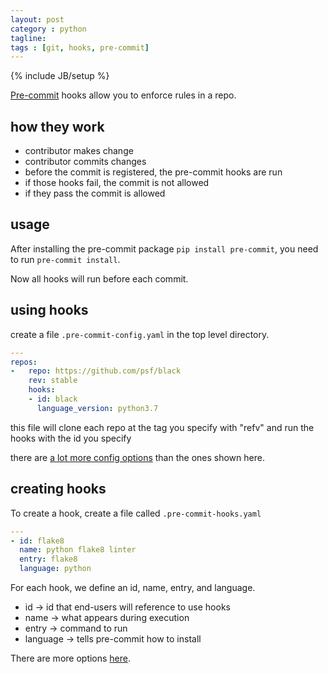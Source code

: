 ```yaml
---
layout: post
category : python
tagline:
tags : [git, hooks, pre-commit]
---
```

{% include JB/setup %}

[Pre-commit](https://pre-commit.com/#intro) hooks allow you to enforce rules in a repo.

## how they work
+ contributor makes change
+ contributor commits changes
+ before the commit is registered, the pre-commit hooks are run
+ if those hooks fail, the commit is not allowed
+ if they pass the commit is allowed


## usage
After installing the pre-commit package `pip install pre-commit`, you need to run `pre-commit install`.

Now all hooks will run before each commit.

## using hooks
create a file `.pre-commit-config.yaml` in the top level directory.

```yml
---
repos:
-   repo: https://github.com/psf/black
    rev: stable
    hooks:
    - id: black
      language_version: python3.7
```

this file will clone each repo at the tag you specify with "refv" and run the hooks with the id you specify

there are [a lot more config options](https://pre-commit.com/#plugins) than the ones shown here.

## creating hooks
To create a hook, create a file called `.pre-commit-hooks.yaml`

```yml
---
- id: flake8
  name: python flake8 linter
  entry: flake8
  language: python
```

For each hook, we define an id, name, entry, and language.

+ id -> id that end-users will reference to use hooks
+ name -> what appears during execution
+ entry -> command to run
+ language -> tells pre-commit how to install

There are more options [here](https://pre-commit.com/#new-hooks).

```
